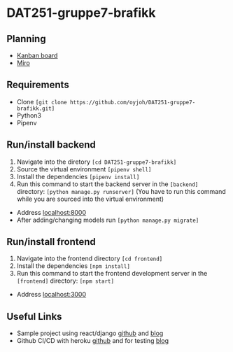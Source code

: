 # DAT251-gruppe7-brafikk

## Planning
- [Kanban board](https://github.com/oyjoh/DAT251-gruppe7-brafikk/projects/1)
- [Miro](https://miro.com/welcome/Ddp1pEl55pSpgQHEHqi676VSzTMRVSdOospUS44sKPiLzDjnuVT7OLJnaKSHkO2W)

## Requirements
* Clone  ```[git clone https://github.com/oyjoh/DAT251-gruppe7-brafikk.git]```
* Python3
* Pipenv

## Run/install backend
1. Navigate into the diretory ```[cd DAT251-gruppe7-brafikk]```
2. Source the virtual environment ```[pipenv shell]```
3. Install the dependencies ```[pipenv install]```
4. Run this command to start the backend server in the ```[backend]``` directory: ```[python manage.py runserver]``` (You have to run this command while you are sourced into the virtual environment)
* Address [localhost:8000](http://localhost:8000)
* After adding/changing models run ```[python manage.py migrate]```

## Run/install frontend
1. Navigate into the frontend directory ```[cd frontend]```
2. Install the dependencies ```[npm install]```
3. Run this command to start the frontend development server in the ```[frontend]``` directory: ```[npm start]``` 
* Address [localhost:3000](http://localhost:3000)

## Useful Links
* Sample project using react/django [github](https://github.com/do-community/django-todo-react) and [blog](https://www.digitalocean.com/community/tutorials/build-a-to-do-application-using-django-and-react)
* Github CI/CD with heroku [github](https://github.com/marketplace/actions/heroku-django-deploy) and for testing [blog](https://hacksoft.io/github-actions-in-action-setting-up-django-and-postgres/)
